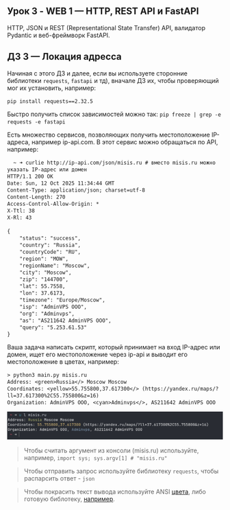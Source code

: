 ## Урок 3 - WEB 1 — HTTP, REST API и FastAPI
HTTP, JSON и REST (Representational State Transfer) API, валидатор Pydantic и веб-фреймворк FastAPI.

## ДЗ 3 — Локация адресса
Начиная с этого ДЗ и далее, если вы используете сторонние библиотеки `requests`, `fastapi` и тд), вначале ДЗ их, чтобы проверяющий мог их установить, например:
```shell
pip install requests==2.32.5 
```
Быстро получить список зависимостей можно так: `pip freeze | grep -e requests -e fastapi`

Есть множество сервисов, позволяющих получить местоположение IP-адреса, например ip-api.com. В этот сервис можно обращаться по API, например:
```shell
  ~ ➜ curlie http://ip-api.com/json/misis.ru # вместо misis.ru можно указать IP-адрес или домен
HTTP/1.1 200 OK
Date: Sun, 12 Oct 2025 11:34:44 GMT
Content-Type: application/json; charset=utf-8
Content-Length: 270
Access-Control-Allow-Origin: *
X-Ttl: 38
X-Rl: 43

{
    "status": "success",
    "country": "Russia",
    "countryCode": "RU",
    "region": "MOW",
    "regionName": "Moscow",
    "city": "Moscow",
    "zip": "144700",
    "lat": 55.7558,
    "lon": 37.6173,
    "timezone": "Europe/Moscow",
    "isp": "AdminVPS OOO",
    "org": "Adminvps",
    "as": "AS211642 AdminVPS OOO",
    "query": "5.253.61.53"
}
```
Ваша задача написать скрипт, который принимает на вход IP-адрес или домен, ищет его местоположение через ip-api и выводит его местоположение в цветах, например:
```shell
> python3 main.py misis.ru
Address: <green>Russia</> Moscow Moscow
Coordinates: <yellow>55.755800,37.617300</> (https://yandex.ru/maps/?ll=37.617300%2C55.755800&z=16)
Organization: AdminVPS OOO, <cyan>Adminvps</>, AS211642 AdminVPS OOO
```
![alt text](image.png)

> Чтобы считать аргумент из консоли (misis.ru) используйте, например, `import sys; sys.argv[1] # "misis.ru"`

> Чтобы отправить запрос используйте библиотеку `requests`, чтобы распарсить ответ - `json` 

> Чтобы покрасить текст вывода используйте ANSI [цвета](https://gist.github.com/rene-d/9e584a7dd2935d0f461904b9f2950007), либо готовую библотеку, [например](https://pypi.org/project/ansi/).

